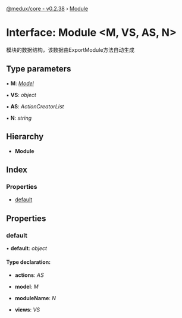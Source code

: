 [@medux/core - v0.2.38](../README.md) › [Module](module.md)

# Interface: Module <**M, VS, AS, N**>

模块的数据结构，该数据由ExportModule方法自动生成

## Type parameters

▪ **M**: *[Model](model.md)*

▪ **VS**: *object*

▪ **AS**: *ActionCreatorList*

▪ **N**: *string*

## Hierarchy

* **Module**

## Index

### Properties

* [default](module.md#default)

## Properties

###  default

• **default**: *object*

#### Type declaration:

* **actions**: *AS*

* **model**: *M*

* **moduleName**: *N*

* **views**: *VS*
